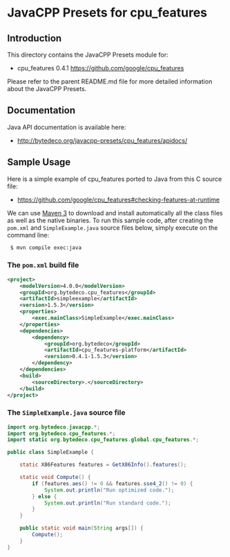 JavaCPP Presets for cpu_features
================================

Introduction
------------
This directory contains the JavaCPP Presets module for:

 * cpu_features 0.4.1  https://github.com/google/cpu_features

Please refer to the parent README.md file for more detailed information about the JavaCPP Presets.


Documentation
-------------
Java API documentation is available here:

 * http://bytedeco.org/javacpp-presets/cpu_features/apidocs/


Sample Usage
------------
Here is a simple example of cpu_features ported to Java from this C source file:

 * https://github.com/google/cpu_features#checking-features-at-runtime

We can use [Maven 3](http://maven.apache.org/) to download and install automatically all the class files as well as the native binaries. To run this sample code, after creating the `pom.xml` and `SimpleExample.java` source files below, simply execute on the command line:
```bash
 $ mvn compile exec:java
```

### The `pom.xml` build file
```xml
<project>
    <modelVersion>4.0.0</modelVersion>
    <groupId>org.bytedeco.cpu_features</groupId>
    <artifactId>simpleexample</artifactId>
    <version>1.5.3</version>
    <properties>
        <exec.mainClass>SimpleExample</exec.mainClass>
    </properties>
    <dependencies>
        <dependency>
            <groupId>org.bytedeco</groupId>
            <artifactId>cpu_features-platform</artifactId>
            <version>0.4.1-1.5.3</version>
        </dependency>
    </dependencies>
    <build>
        <sourceDirectory>.</sourceDirectory>
    </build>
</project>
```

### The `SimpleExample.java` source file
```java
import org.bytedeco.javacpp.*;
import org.bytedeco.cpu_features.*;
import static org.bytedeco.cpu_features.global.cpu_features.*;

public class SimpleExample {

    static X86Features features = GetX86Info().features();

    static void Compute() {
        if (features.aes() != 0 && features.sse4_2() != 0) {
            System.out.println("Run optimized code.");
        } else {
            System.out.println("Run standard code.");
        }
    }

    public static void main(String args[]) {
        Compute();
    }
}
```
